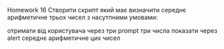 Homework 16
Створити скрипт який має визначити середнє арифметичне трьох чисел з насутпними умовами:

отримати від користувача через три prompt три числа
показати через alert середнє арифметичне цих чисел